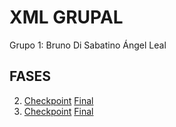 # XML GRUPAL
Grupo 1: Bruno Di Sabatino Ángel Leal

## FASES

2.  [Checkpoint](fase2-checkpoint) [Final](fase2-final)
3.  [Checkpoint](fase3-checkpoint) [Final](fase3-final)
